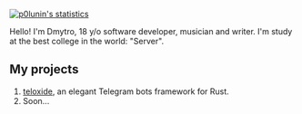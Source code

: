 [![p0lunin's statistics](https://github-readme-stats.vercel.app/api?username=p0lunin&show_icons=true&theme=onedark)](#)

Hello! I'm Dmytro, 18 y/o software developer, musician and writer. I'm study at the best college in the world: "Server". 

## My projects
1. [teloxide](https://github.com/teloxide/teloxide), an elegant Telegram bots framework for Rust.
2. Soon...
